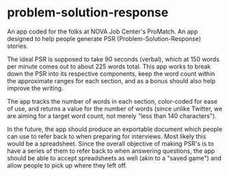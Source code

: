 # problem-solution-response
An app coded for the folks at NOVA Job Center's ProMatch. An app designed to help people generate PSR (Problem-Solution-Response) stories.

The ideal PSR is supposed to take 90 seconds (verbal), which at 150 words per minute comes out to about 225 words total. This app works to break down the PSR into its respective components, keep the word count within the approximate ranges for each section, and as a bonus should also help improve the writing.

The app tracks the number of words in each section, color-coded for ease of use, and returns a value for the number of words (since unlike Twitter, we are aiming for a target word count, not merely "less than 140 characters").

In the future, the app should produce an exportable document which people can use to refer back to when preparing for interviews. Most likely this would be a spreadsheet. Since the overall objective of making PSR's is to have a series of them to refer back to when answering questions, the app should be able to accept spreadsheets as well (akin to a "saved game") and allow people to pick up where they left off.
